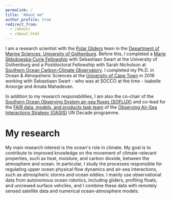 ```yaml
---
permalink: /
title: "About me"
author_profile: true
redirect_from: 
  - /about/
  - /about.html
---
```


I am a research scientist with the [Polar Gliders](www.sebswart.com) team in the [Department of Marine Sciences, University of Gothenburg](https://www.gu.se/en/marina-vetenskaper). Before this, I completed a [Marie Skłodowska-Curie Fellowship](https://cordis.europa.eu/project/id/101032683/reporting) with Sebastiaan Swart at the University of Gothenburg and a Postdoctoral Fellowship with Sarah Nicholson at [Southern Ocean Carbon-Climate Observatory](http://socco.org.za/). I completed my  Ph.D. in Ocean & Atmopsheric Sciences at the [University of Cape Town](https://science.uct.ac.za/department-oceanography) in 2018 working with Sebastiaan Swart - who was at SOCCO at the time - Isabelle Ansorge and Amala Mahadevan. 

In addition to my research responsbilities, I am also the co-chair of the [Southern Ocean Observing System air-sea fluxes (SOFLUX)](https://soos.aq/activities/cwg/soflux) and co-lead for the [FAIR data, models, and products task team](https://airseaobs.org/FAIR-data) of the [Observing Air-Sea Interactions Strategy (OASIS)](https://airseaobs.org/) UN Decade programme.

My research
======
My main research interest is the ocean's role in climate. My goal is to contribute to improved knowledge on the movement of climate-relevant properties, such as heat, moisture, and carbon dioxide, between the atmosphere and ocean. In particular, I study the processes responsible for regulating upper ocean physical flow dynamics and air-sea interactions, such as atmospheric storms and ocean eddies. I mainly use observational data from autonomous ocean robotics, including gliders, profiling floats, and uncrewed surface vehciles, and I combine these data with remotely sensed satellite data and numerical ocean-atmosphere models. 

